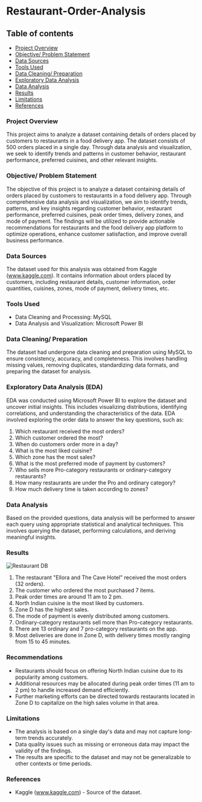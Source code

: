 # Restaurant-Order-Analysis

## Table of contents

- [Project Overview](#project-overview)
- [Objective/ Problem Statement](#objective-problem-statement)
- [Data Sources](#data-sources)
- [Tools Used](#tools-used)
- [Data Cleaning/ Preparation](#data-cleaning-preparation)
- [Exploratory Data Analysis](#exploratory-data-analysis-eda)
- [Data Analysis](#data-analysis)
- [Results](#results)
- [Limitations](#limitations)
- [References](#references)

### Project Overview

This project aims to analyze a dataset containing details of orders placed by customers to restaurants in a food delivery app. The dataset consists of 500 orders placed in a single day. Through data analysis and visualization, we seek to identify trends and patterns in customer behavior, restaurant performance, preferred cuisines, and other relevant insights.

### Objective/ Problem Statement

The objective of this project is to analyze a dataset containing details of orders placed by customers to restaurants in a food delivery app. Through comprehensive data analysis and visualization, we aim to identify trends, patterns, and key insights regarding customer behavior, restaurant performance, preferred cuisines, peak order times, delivery zones, and mode of payment. The findings will be utilized to provide actionable recommendations for restaurants and the food delivery app platform to optimize operations, enhance customer satisfaction, and improve overall business performance.

### Data Sources

The dataset used for this analysis was obtained from Kaggle (www.kaggle.com). It contains information about orders placed by customers, including restaurant details, customer information, order quantities, cuisines, zones, mode of payment, delivery times, etc.

### Tools Used

- Data Cleaning and Processing: MySQL
- Data Analysis and Visualization: Microsoft Power BI

### Data Cleaning/ Preparation

The dataset had undergone data cleaning and preparation using MySQL to ensure consistency, accuracy, and completeness. This involves handling missing values, removing duplicates, standardizing data formats, and preparing the dataset for analysis.

### Exploratory Data Analysis (EDA)

EDA was conducted using Microsoft Power BI to explore the dataset and uncover initial insights. This includes visualizing distributions, identifying correlations, and understanding the characteristics of the data. EDA involved exploring the order data to answer the key questions, such as:
1.	Which restaurant received the most orders?
2.	Which customer ordered the most?
3.	When do customers order more in a day?
4.	What is the most liked cuisine?
5.	Which zone has the most sales?
6.	What is the most preferred mode of payment by customers?
7.	Who sells more Pro-category restaurants or ordinary-category restaurants?
8.	How many restaurants are under the Pro and ordinary category?
9.	How much delivery time is taken according to zones?

### Data Analysis

Based on the provided questions, data analysis will be performed to answer each query using appropriate statistical and analytical techniques. This involves querying the dataset, performing calculations, and deriving meaningful insights.

### Results

![Restaurant DB](https://github.com/Meenal-Ramteke/Restaurant-Order-Analysis/assets/123671252/dac5be7d-51bd-4cf1-8166-71100dad1694)
1. The restaurant "Ellora and The Cave Hotel" received the most orders (32 orders).
2. The customer who ordered the most purchased 7 items.
3. Peak order times are around 11 am to 2 pm.
4. North Indian cuisine is the most liked by customers.
5. Zone D has the highest sales.
6. The mode of payment is evenly distributed among customers.
7. Ordinary-category restaurants sell more than Pro-category restaurants.
8. There are 13 ordinary and 7 pro-category restaurants on the app.
9. Most deliveries are done in Zone D, with delivery times mostly ranging from 15 to 45 minutes.
  
### Recommendations

- Restaurants should focus on offering North Indian cuisine due to its popularity among customers.
- Additional resources may be allocated during peak order times (11 am to 2 pm) to handle increased demand efficiently.
- Further marketing efforts can be directed towards restaurants located in Zone D to capitalize on the high sales volume in that area.

### Limitations

- The analysis is based on a single day's data and may not capture long-term trends accurately.
- Data quality issues such as missing or erroneous data may impact the validity of the findings.
- The results are specific to the dataset and may not be generalizable to other contexts or time periods.

### References

- Kaggle (www.kaggle.com) - Source of the dataset.







